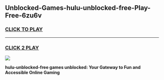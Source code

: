
## Unblocked-Games-hulu-unblocked-free-Play-Free-6zu6v
<h3>
<a href="https://premium76.site?title=hulu-unblocked-free&ref=23A">CLICK TO PLAY</a></h3>
<hr>

<h3>
<a href="https://premium76.site?title=hulu-unblocked-free&ref=23A">CLICK 2 PLAY</a>
  
</h3>

<a href="https://premium76.site?title=hulu-unblocked-free&ref=23A"><img src="https://clearcache.store/games.png"></a>


**hulu-unblocked-free games unblocked: Your Gateway to Fun and Accessible Online Gaming**
